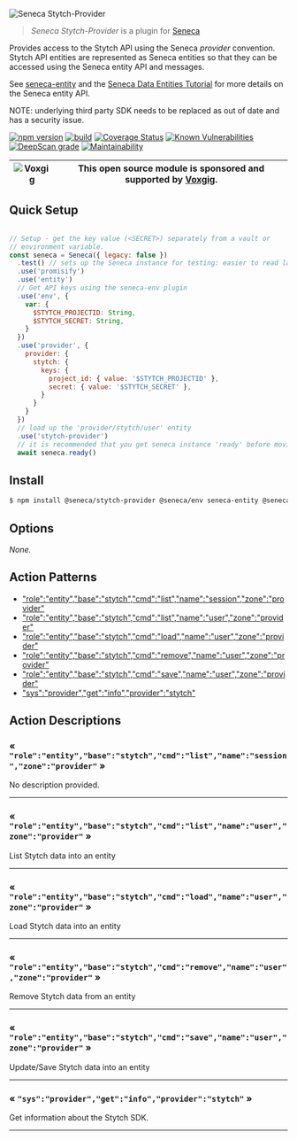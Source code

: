 ![Seneca Stytch-Provider](http://senecajs.org/files/assets/seneca-logo.png)

> _Seneca Stytch-Provider_ is a plugin for [Seneca](http://senecajs.org)


Provides access to the Stytch API using the Seneca *provider*
convention. Stytch API entities are represented as Seneca entities so
that they can be accessed using the Seneca entity API and messages.

See [seneca-entity](https://github.com/senecajs/seneca-entity) and the [Seneca Data
Entities
Tutorial](https://senecajs.org/docs/tutorials/understanding-data-entities.html) for more details on the Seneca entity API.

NOTE: underlying third party SDK needs to be replaced as out of date and has a security issue.

[![npm version](https://img.shields.io/npm/v/@seneca/stytch-provider.svg)](https://npmjs.com/package/@seneca/stytch-provider)
[![build](https://github.com/senecajs/seneca-stytch-provider/actions/workflows/build.yml/badge.svg)](https://github.com/senecajs/seneca-stytch-provider/actions/workflows/build.yml)
[![Coverage Status](https://coveralls.io/repos/github/senecajs/seneca-stytch-provider/badge.svg?branch=main)](https://coveralls.io/github/senecajs/seneca-stytch-provider?branch=main)
[![Known Vulnerabilities](https://snyk.io/test/github/senecajs/seneca-stytch-provider/badge.svg)](https://snyk.io/test/github/senecajs/seneca-stytch-provider)
[![DeepScan grade](https://deepscan.io/api/teams/5016/projects/19462/branches/505954/badge/grade.svg)](https://deepscan.io/dashboard#view=project&tid=5016&pid=19462&bid=505954)
[![Maintainability](https://api.codeclimate.com/v1/badges/f76e83896b731bb5d609/maintainability)](https://codeclimate.com/github/senecajs/seneca-stytch-provider/maintainability)


| ![Voxgig](https://www.voxgig.com/res/img/vgt01r.png) | This open source module is sponsored and supported by [Voxgig](https://www.voxgig.com). |
|---|---|


## Quick Setup


```js

// Setup - get the key value (<SECRET>) separately from a vault or
// environment variable.
const seneca = Seneca({ legacy: false })
  .test() // sets up the Seneca instance for testing: easier to read layout
  .use('promisify')
  .use('entity')
  // Get API keys using the seneca-env plugin
  .use('env', {
    var: {
      $STYTCH_PROJECTID: String,
      $STYTCH_SECRET: String,
    }
  })
  .use('provider', {
    provider: {
      stytch: {
        keys: {
          project_id: { value: '$STYTCH_PROJECTID' },
          secret: { value: '$STYTCH_SECRET' },
        }
      }
    }
  })
  // load up the 'provider/stytch/user' entity
  .use('stytch-provider')
  // it is recommended that you get seneca instance 'ready' before moving on 
  await seneca.ready()
```

## Install

```sh
$ npm install @seneca/stytch-provider @seneca/env seneca-entity @seneca/provider seneca-promisify
```



<!--START:options-->


## Options

*None.*


<!--END:options-->

<!--START:action-list-->


## Action Patterns

* ["role":"entity","base":"stytch","cmd":"list","name":"session","zone":"provider"](#-roleentitybasestytchcmdlistnamesessionzoneprovider-)
* ["role":"entity","base":"stytch","cmd":"list","name":"user","zone":"provider"](#-roleentitybasestytchcmdlistnameuserzoneprovider-)
* ["role":"entity","base":"stytch","cmd":"load","name":"user","zone":"provider"](#-roleentitybasestytchcmdloadnameuserzoneprovider-)
* ["role":"entity","base":"stytch","cmd":"remove","name":"user","zone":"provider"](#-roleentitybasestytchcmdremovenameuserzoneprovider-)
* ["role":"entity","base":"stytch","cmd":"save","name":"user","zone":"provider"](#-roleentitybasestytchcmdsavenameuserzoneprovider-)
* ["sys":"provider","get":"info","provider":"stytch"](#-sysprovidergetinfoproviderstytch-)


<!--END:action-list-->

<!--START:action-desc-->


## Action Descriptions

### &laquo; `"role":"entity","base":"stytch","cmd":"list","name":"session","zone":"provider"` &raquo;

No description provided.



----------
### &laquo; `"role":"entity","base":"stytch","cmd":"list","name":"user","zone":"provider"` &raquo;

List Stytch data into an entity



----------
### &laquo; `"role":"entity","base":"stytch","cmd":"load","name":"user","zone":"provider"` &raquo;

Load Stytch data into an entity



----------
### &laquo; `"role":"entity","base":"stytch","cmd":"remove","name":"user","zone":"provider"` &raquo;

Remove Stytch data from an entity



----------
### &laquo; `"role":"entity","base":"stytch","cmd":"save","name":"user","zone":"provider"` &raquo;

Update/Save Stytch data into an entity



----------
### &laquo; `"sys":"provider","get":"info","provider":"stytch"` &raquo;

Get information about the Stytch SDK.



----------


<!--END:action-desc-->
